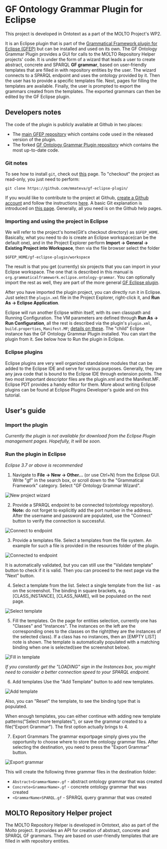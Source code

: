# GF Ontology Grammar Plugin for Eclipse

This project is developed in Ontotext as a part of the MOLTO Project's WP2.

It is an Eclipse plugin that is part of the [Grammatical Framework plugin for Eclipse (GFEP)](http://www.grammaticalframework.org/eclipse/) but can be installed and used on its own.
The GF Ontology Grammar Plugin provides a GUI for calls to the MOLTO Repository Helper projects' code.
It is under the form of a wizard that leads a user to create abstract, concrete and SPARQL **GF grammar**, based on user-friendly templates that are filled in with repository entities by the user.
The wizard connects to a SPARQL endpoint and uses the ontology provided by it.
Then the user has to provide a specific templates file.
Next, pages for filling the templates are available.
Finally, the user is prompted to export the grammars created from the templates.
The exported grammars can then be edited by the GF Eclipse plugin.

## Developers notes

The code of the plugin is publicly available at Github in two places:

- The [main GFEP repository](https://github.com/GrammaticalFramework/gf-eclipse-plugin/tree/master/workspace/org.grammaticalframework.eclipse.ontology-grammar) which contains code used in the released version of the plugin.
- The forked [GF Ontology Grammar Plugin repository](https://github.com/mmateva/gf-eclipse-plugin/tree/master/workspace/org.grammaticalframework.eclipse.ontology-grammar) which contains the most up-to-date code.

### Git notes
To see how to install `git`, check out [this](https://help.github.com/articles/set-up-git) page.
To "checkout" the project as read-only, you just need to perform:

    git clone https://github.com/mmateva/gf-eclipse-plugin/

If you would like to contribute to the project at Github, [create a Github account](https://github.com/signup/free) and follow the instructions [here](https://help.github.com/articles/generating-ssh-keys).
A basic Git explanation is introduced on [this page](http://scottr.org/presentations/git-in-5-minutes/). Generally, all you need is on the Github help pages.

### Importing and using the project in Eclipse

We will refer to the project's home(Git's checkout directory) as `$GFEP_HOME`.
Basically, what you need to do is create an Eclipse workspace(can be the default one), and in the Project Explorer perform **Import &rarr; General &rarr; Existing Project into Workspace**, then via the file browser select the folder

    $GFEP_HOME/gf-eclipse-plugin/workspace

The result is that you get (currently) six projects that you can import in your Eclipse workspace. The one that is described in this manual is `org.grammaticalframework.eclipse.ontology-grammar`.
You can optionally import the rest as well, they are part of the more general [GF Eclipse plugin](http://www.grammaticalframework.org/eclipse/).

After you have imported the plugin project, you can directly run it in Eclipse.
Just select the `plugin.xml` file in the Project Explorer, right-click it, and **Run As &rarr; Eclipse Application**.

Eclipse will run another Eclipse within itself, with its own classpath and Running Configuration.
The VM parameters are defined through **Run As &rarr; Run Configuration**, all the rest is described via the plugin's `plugin.xml`, `build.properties`, `Manifest.MF`; [details on these](http://help.eclipse.org/indigo/index.jsp?topic=%2Forg.eclipse.platform.doc.isv%2Fguide%2Fdialogs_wizards_newWizards.htm).
The "child" Eclipse instance has the GF Ontology Grammar Plugin installed.
You can start the plugin from it.
See below how to Run the plugin in Eclipse.

### Eclipse plugins
Eclipse plugins are very well organized standalone modules that can be added to the Eclipse IDE and serve for various purposes.
Generally, they are any java code that is bound to the Eclipse IDE through extension points.
The two most important descriptor files are the plugin.xml and the Manifest.MF. Eclipse PDT provides a handy editor for them.
More about writing Eclipse plugins can be found at Eclipse Plugins Developer's guide and on this tutorial.

## User's guide

### Import the plugin

_Currently the plugin is not available for download from the Eclipse Plugin management pages. Hopefully, It will be soon._

### Run the plugin in Eclipse

_Eclipse 3.7 or above is recommended_

1. Navigate to **File &rarr; New &rarr; Other...** (or use Ctrl+N) from the Eclipse GUI.
Write "gf" in the search box, or scroll down to the "Grammatical Framework" category.
Select "GF Ontology Grammar Wizard".

![New project wizard](http://www.grammaticalframework.org/eclipse/images/ontology-new-wizard.png)

2. Provide a SPARQL endpoint to be connected to(ontology repository).  
**Note:** do not forget to explicitly add the port number in the address.  
After the username and password are populated, use the "Connect" button to verify the connection is successful.

![Connect to endpoint](http://www.grammaticalframework.org/eclipse/images/ontology-connect.png)

3. Provide a templates file.
Select a templates from the file system.
An example for such a file is provided in the resources folder of the plugin.

![Connected to endpoint](http://www.grammaticalframework.org/eclipse/images/ontology-connect-success.png)

It is automatically validated, but you can still use the "Validate template" button to check if it is valid.
Then you can proceed to the next page via the "Next" button.

4. Select a template from the list.
Select a single template from the list - as on the screenshot.
The binding in square brackets, e.g. [CLASS\_INSTANCE], [CLASS\_NAME], will be populated on the next page.

![Select template](http://www.grammaticalframework.org/eclipse/images/ontology-template-select.png)

5. Fill the templates.
On the page for entities selection, currently one has "Classes" and "Instances".
The instances on the left are the corresponding ones to the classes on the right(they are the instances of the selected class).
If a class has no instances, then an [EMPTY LIST] note is shown.
The template is automatically populated with a matching binding when one is selected(see the screenshot below).

![Fill in template](http://www.grammaticalframework.org/eclipse/images/ontology-template-fill.png)

_If you constantly get the "LOADING" sign in the Instances box, you might need to consider a better connection speed to your SPARQL endpoint._

6. Add templates
Use the "Add Template" button to add new templates.

![Add template](http://www.grammaticalframework.org/eclipse/images/ontology-template-add.png)

Also, you can "Reset" the template, to see the binding type that is populated.

When enough templates, you can either continue with adding new template patterns("Select more templates"), or save the grammar created to a file("Export Grammar").
The first option actually brings to 4.

7. Export Grammars
The grammar exportpage simply gives you the opportunity to choose where to store the ontology grammar files.
After selecting the destination, you need to press the "Export Grammar" button.

![Export grammar](http://www.grammaticalframework.org/eclipse/images/ontology-export-grammar.png)

This will create the following three grammar files in the destination folder:

- `Abstract<GrammarName>.gf` - abstract ontology grammar that was created
- `Concrete<GrammarName>.gf` - concrete ontology grammar that was created
- `<GrammarName>SPARQL.gf` - SPARQL query grammar that was created

## MOLTO Repository Helper project

The MOLTO Repository Helper is developed in Ontotext, also as part of the Molto project.
It provides an API for creation of abstract, concrete and SPARQL GF grammars.
They are based on user-friendly templates that are filled in with repository entities.
